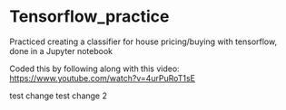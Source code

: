 # Tensorflow_practice
Practiced creating a classifier for house pricing/buying with tensorflow, done in a Jupyter notebook

Coded this by following along with this video: https://www.youtube.com/watch?v=4urPuRoT1sE

test change
test change 2